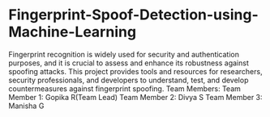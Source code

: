 # Fingerprint-Spoof-Detection-using-Machine-Learning
Fingerprint recognition is widely used for security and authentication purposes, and it is crucial to assess and enhance its robustness against spoofing attacks. This project provides tools and resources for researchers, security professionals, and developers to understand, test, and develop countermeasures against fingerprint spoofing. 
Team Members:
Team Member 1: Gopika R(Team Lead)
Team Member 2: Divya S
Team Member 3: Manisha G
